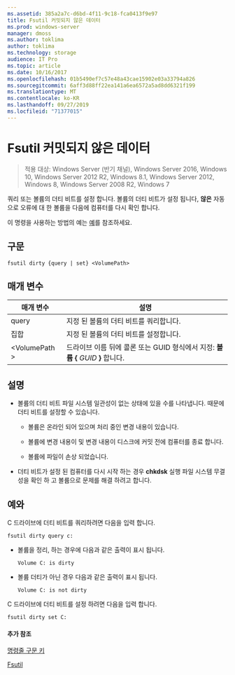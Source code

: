 ```yaml
---
ms.assetid: 385a2a7c-d6bd-4f11-9c18-fca0413f9e97
title: Fsutil 커밋되지 않은 데이터
ms.prod: windows-server
manager: dmoss
ms.author: toklima
author: toklima
ms.technology: storage
audience: IT Pro
ms.topic: article
ms.date: 10/16/2017
ms.openlocfilehash: 01b5490ef7c57e48a43cae15902e03a33794a826
ms.sourcegitcommit: 6aff3d88ff22ea141a6ea6572a5ad8dd6321f199
ms.translationtype: MT
ms.contentlocale: ko-KR
ms.lasthandoff: 09/27/2019
ms.locfileid: "71377015"
---
```

# <a name="fsutil-dirty"></a>Fsutil 커밋되지 않은 데이터
>적용 대상: Windows Server (반기 채널), Windows Server 2016, Windows 10, Windows Server 2012 R2, Windows 8.1, Windows Server 2012, Windows 8, Windows Server 2008 R2, Windows 7

쿼리 또는 볼륨의 더티 비트를 설정 합니다. 볼륨의 더티 비트가 설정 됩니다, **않은** 자동으로 오류에 대 한 볼륨을 다음에 컴퓨터를 다시 확인 합니다.

이 명령을 사용하는 방법의 예는 [예](#BKMK_examples)를 참조하세요.

## <a name="syntax"></a>구문

```
fsutil dirty {query | set} <VolumePath>
```

## <a name="parameters"></a>매개 변수

|   매개 변수   |                                                 설명                                                  |
|---------------|--------------------------------------------------------------------------------------------------------------|
|     query     |                                  지정 된 볼륨의 더티 비트를 쿼리합니다.                                   |
|      집합      |                                    지정 된 볼륨의 더티 비트를 설정합니다.                                    |
| \<VolumePath > | 드라이브 이름 뒤에 콜론 또는 GUID 형식에서 지정: **볼륨 {** <em>GUID</em> **}** 합니다. |

## <a name="remarks"></a>설명

-   볼륨의 더티 비트 파일 시스템 일관성이 없는 상태에 있을 수를 나타냅니다. 때문에 더티 비트를 설정할 수 있습니다.

    -   볼륨은 온라인 되어 있으며 처리 중인 변경 내용이 있습니다.

    -   볼륨에 변경 내용이 및 변경 내용이 디스크에 커밋 전에 컴퓨터를 종료 합니다.

    -   볼륨에 파일이 손상 되었습니다.

-   더티 비트가 설정 된 컴퓨터를 다시 시작 하는 경우 **chkdsk** 실행 파일 시스템 무결성을 확인 하 고 볼륨으로 문제를 해결 하려고 합니다.

## <a name="BKMK_examples"></a>예와
C 드라이브에 더티 비트를 쿼리하려면 다음을 입력 합니다.

```
fsutil dirty query c:
```

-   볼륨을 정리, 하는 경우에 다음과 같은 출력이 표시 됩니다.

    `Volume C: is dirty`

-   볼륨 더티가 아닌 경우 다음과 같은 출력이 표시 됩니다.

    `Volume C: is not dirty`

C 드라이브에 더티 비트를 설정 하려면 다음을 입력 합니다.

```
fsutil dirty set C:
```

#### <a name="additional-references"></a>추가 참조
[명령줄 구문 키](Command-Line-Syntax-Key.md)

[Fsutil](Fsutil.md)


